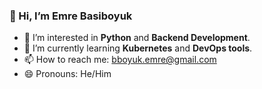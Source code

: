 ### 👋 Hi, I’m Emre Basiboyuk
- 👀 I’m interested in **Python** and **Backend Development**.
- 🌱 I’m currently learning **Kubernetes** and **DevOps tools**.
- 📫 How to reach me: bboyuk.emre@gmail.com
- 😄 Pronouns: He/Him

<!---
emrebboyuk/emrebboyuk is a ✨ special ✨ repository because its `README.md` (this file) appears on your GitHub profile.
You can click the Preview link to take a look at your changes.
--->

